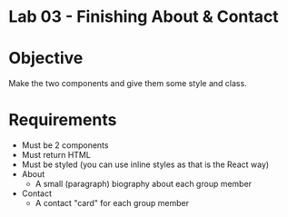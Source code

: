 # Lab 03 - Finishing About & Contact

# Objective

Make the two components and give them some style and class.

# Requirements

- Must be 2 components
- Must return HTML
- Must be styled (you can use inline styles as that is the React way)
- About
  - A small (paragraph) biography about each group member
- Contact
  - A contact "card" for each group member
